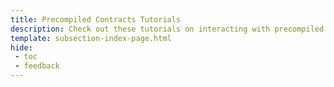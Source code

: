 ```yaml
---
title: Precompiled Contracts Tutorials
description: Check out these tutorials on interacting with precompiled Solidity contracts on Moonbeam to access Substrate features using Ethereum libraries and tools.
template: subsection-index-page.html
hide: 
 - toc
 - feedback
---
```

